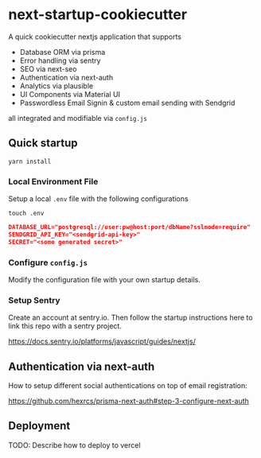 # next-startup-cookiecutter

A quick cookiecutter nextjs application that supports

- Database ORM via prisma
- Error handling via sentry
- SEO via next-seo
- Authentication via next-auth
- Analytics via plausible
- UI Components via Material UI
- Passwordless Email Signin & custom email sending with Sendgrid

all integrated and modifiable via `config.js`

## Quick startup

`yarn install`

### Local Environment File

Setup a local `.env` file with the following configurations

`touch .env`

```json
DATABASE_URL="postgresql://user:pw@host:port/dbName?sslmode=require"
SENDGRID_API_KEY="<sendgrid-api-key>"
SECRET="<some generated secret>"
```

### Configure `config.js`

Modify the configuration file with your own startup details.

### Setup Sentry

Create an account at sentry.io. Then follow the startup instructions here to link this repo with a sentry project.

https://docs.sentry.io/platforms/javascript/guides/nextjs/

## Authentication via next-auth

How to setup different social authentications on top of email registration:

https://github.com/hexrcs/prisma-next-auth#step-3-configure-next-auth

## Deployment

TODO: Describe how to deploy to vercel

